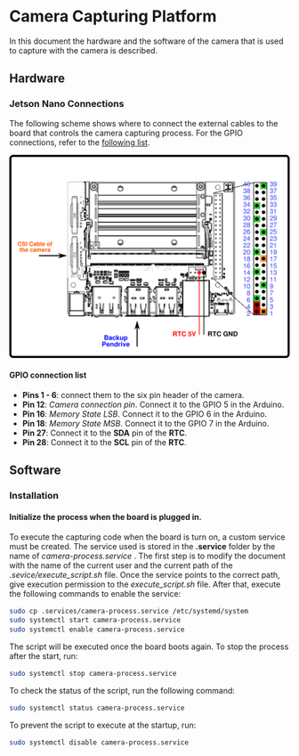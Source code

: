 # Camera Capturing Platform

In this document the hardware and the software of the camera that is used to capture with the camera is described. 

## Hardware

### Jetson Nano Connections

The following scheme shows where to connect the external cables to the board that controls the camera capturing process. For the GPIO connections, refer to the [following list](#gpio-connection-list).

![Jetson Nano Connection Scheme](./resources/jetson_connections.png)

#### GPIO connection list

* **Pins 1 - 6**: connect them to the six pin header of the camera.
* **Pin 12**: *Camera connection pin*. Connect it to the GPIO 5 in the Arduino.
* **Pin 16**: *Memory State LSB*. Connect it to the GPIO 6 in the Arduino.
* **Pin 18**: *Memory State MSB*. Connect it to the GPIO 7 in the Arduino.
* **Pin 27**: Connect it to the **SDA** pin of the **RTC**.
* **Pin 28**: Connect it to the **SCL** pin of the **RTC**.

## Software

### Installation

#### Initialize the process when the board is plugged in.

To execute the capturing code when the board is turn on, a custom service must be created. The service used is stored in the **.service** folder by the name of *camera-process.service* . The first step is to modify the document with the name of the current user and the current path of the *.sevice/execute_script.sh* file. Once the service points to the correct path, give execution permission to the *execute_script.sh* file. After that, execute the following commands to enable the service:

```bash
sudo cp .services/camera-process.service /etc/systemd/system
sudo systemctl start camera-process.service
sudo systemctl enable camera-process.service
```

The script will be executed once the board boots again. To stop the process after the start, run:

```bash
sudo systemctl stop camera-process.service
```

To check the status of the script, run the following command:

```bash
sudo systemctl status camera-process.service
```

To prevent the script to execute at the startup, run:

```bash
sudo systemctl disable camera-process.service
```



